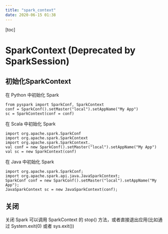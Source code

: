 ```yaml
---
title: "spark_context"
date: 2020-06-15 01:38
---
```

[toc]



# SparkContext (Deprecated by SparkSession)



## 初始化SparkContext

在 Python 中初始化 Spark

```
from pyspark import SparkConf, SparkContext
conf = SparkConf().setMaster("local").setAppName("My App") 
sc = SparkContext(conf = conf)
```



在 Scala 中初始化 Spark

```
import org.apache.spark.SparkConf 
import org.apache.spark.SparkContext 
import org.apache.spark.SparkContext._
val conf = new SparkConf().setMaster("local").setAppName("My App") 
val sc = new SparkContext(conf)
```



在 Java 中初始化 Spark

```
import org.apache.spark.SparkConf;
import org.apache.spark.api.java.JavaSparkContext;
SparkConf conf = new SparkConf().setMaster("local").setAppName("My App"); 
JavaSparkContext sc = new JavaSparkContext(conf);
```



## 关闭

关闭 Spark 可以调用 SparkContext 的 stop() 方法，或者直接退出应用(比如通过 System.exit(0) 或者 sys.exit())